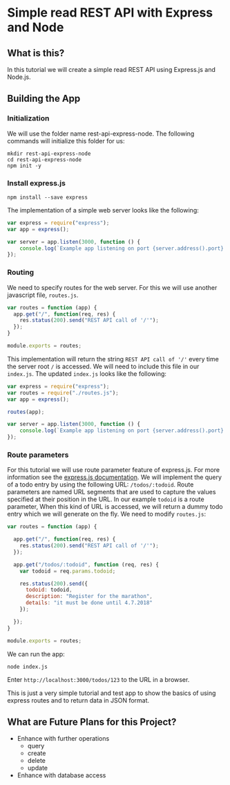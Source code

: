 # Simple read REST API with Express and Node

## What is this?
In this tutorial we will create a simple read REST API using Express.js and Node.js.

## Building the App

### Initialization
We will use the folder name rest-api-express-node. The following commands will initialize this folder for us:

```
mkdir rest-api-express-node
cd rest-api-express-node
npm init -y
```

### Install express.js

```
npm install --save express
```

The implementation of a simple web server looks like the following: 

```javascript
var express = require("express");
var app = express();

var server = app.listen(3000, function () {
    console.log(`Example app listening on port {server.address().port}!`);
});
```

### Routing
We need to specify routes for the web server. For this we will use another javascript file, `routes.js`.

```javascript
var routes = function (app) {
  app.get("/", function(req, res) {
    res.status(200).send("REST API call of '/'");
  });
}

module.exports = routes;
```

This implementation will return the string `REST API call of '/'` every time the server root `/` is accessed.
We will need to include this file in our `index.js`. The updated `index.js` looks like the following:

```javascript
var express = require("express");
var routes = require("./routes.js");
var app = express();

routes(app);

var server = app.listen(3000, function () {
    console.log(`Example app listening on port {server.address().port}!`);
});
```

### Route parameters
For this tutorial we will use route parameter feature of express.js. For more information see the [express.js documentation](http://expressjs.com/en/guide/routing.html).
We will implement the query of a todo entry by using the following URL: `/todos/:todoid`.
Route parameters are named URL segments that are used to capture the values specified at their position in the URL. In our example `todoid` is a route parameter,
When this kind of URL is accessed, we will return a dummy todo entry which we will generate on the fly.
We need to modify `routes.js`:

```javascript
var routes = function (app) {

  app.get("/", function(req, res) {
    res.status(200).send("REST API call of '/'");
  });

  app.get("/todos/:todoid", function (req, res) {
    var todoid = req.params.todoid;

    res.status(200).send({
      todoid: todoid,
      description: "Register for the marathon",
      details: "it must be done until 4.7.2018"
    });

  });
}

module.exports = routes;
```

We can run the app:

```
node index.js
```

Enter `http://localhost:3000/todos/123` to the URL in a browser.

This is just a very simple tutorial and test app to show the basics of using express routes and to return data in JSON format. 

## What are Future Plans for this Project?
  * Enhance with further operations
    * query
    * create
    * delete
    * update
  * Enhance with database access
